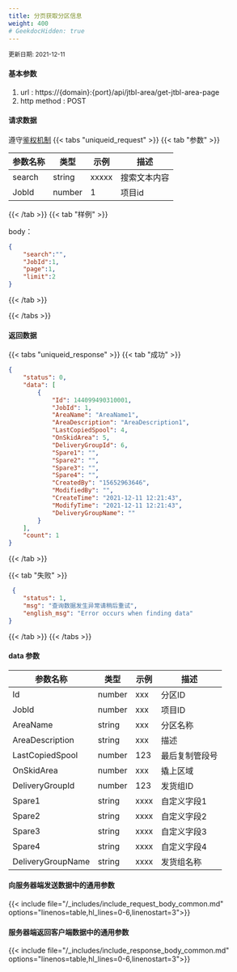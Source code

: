 ```yaml
---
title: 分页获取分区信息
weight: 400
# GeekdocHidden: true
---
```


<small>更新日期: 2021-12-11</small>

#### 基本参数
1. url : https://{domain}:{port}/api/jtbl-area/get-jtbl-area-page
2. http method : POST

#### 请求数据
遵守[鉴权机制](/auth/)
{{< tabs "uniqueid_request" >}}
{{< tab "参数" >}} 

|  参数名称   |  类型 |  示例 |  描述 |
|  ----  | ----  | ----  | ----  |
|  search  | string  | xxxxx  | 搜索文本内容 |
|  JobId  | number  | 1  | 项目id |

{{< /tab >}}
{{< tab "样例" >}}


body： 

```json
{
    "search":"",
    "JobId":1,
    "page":1,
    "limit":2
}
```
{{< /tab >}}

{{< /tabs >}}


#### 返回数据


{{< tabs "uniqueid_response" >}}
{{< tab "成功" >}} 
```json
{
    "status": 0,
    "data": [
        {
            "Id": 144099490310001,
            "JobId": 1,
            "AreaName": "AreaName1",
            "AreaDescription": "AreaDescription1",
            "LastCopiedSpool": 4,
            "OnSkidArea": 5,
            "DeliveryGroupId": 6,
            "Spare1": "",
            "Spare2": "",
            "Spare3": "",
            "Spare4": "",
            "CreatedBy": "15652963646",
            "ModifiedBy": "",
            "CreateTime": "2021-12-11 12:21:43",
            "ModifyTime": "2021-12-11 12:21:43",
            "DeliveryGroupName": ""
        }
    ],
    "count": 1
}
```   
{{< /tab >}}

{{< tab "失败" >}}
```json
 {
    "status": 1,
    "msg": "查询数据发生异常请稍后重试",
    "english_msg": "Error occurs when finding data"
}
```
{{< /tab >}}
{{< /tabs >}}
#### data 参数

|  参数名称   |  类型 |  示例 |  描述 |
|  ----  | ----  | ----  | ----  |
|  Id  | number  | xxx  | 分区ID |
|  JobId  | number  | xxx  | 项目ID |
|  AreaName  | string  | xxx  | 分区名称 |
|  AreaDescription  | string  | xxx  | 描述 |
|  LastCopiedSpool  | number  | 123 | 最后复制管段号 |
|  OnSkidArea  | number  | xxx | 撬上区域 | 
|  DeliveryGroupId  |  number | 123 | 发货组ID |
|  Spare1  |  string | xxxx | 自定义字段1 |
|  Spare2  |  string | xxxx | 自定义字段2 |
|  Spare3  |  string | xxxx | 自定义字段3 |
|  Spare4  |  string | xxxx | 自定义字段4 |
|  DeliveryGroupName  |  string | xxxx | 发货组名称 |

#### 向服务器端发送数据中的通用参数
{{< include file="/_includes/include_request_body_common.md"  options="linenos=table,hl_lines=0-6,linenostart=3">}}

#### 服务器端返回客户端数据中的通用参数

{{< include file="/_includes/include_response_body_common.md"  options="linenos=table,hl_lines=0-6,linenostart=3">}}
